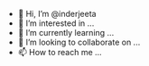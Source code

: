 - 👋 Hi, I’m @inderjeeta
- 👀 I’m interested in ...
- 🌱 I’m currently learning ...
- 💞️ I’m looking to collaborate on ...
- 📫 How to reach me ...

<!---
inderjeeta/inderjeeta is a ✨ special ✨ repository because its `README.md` (this file) appears on your GitHub profile.
You can click the Preview link to take a look at your changes.
--->
